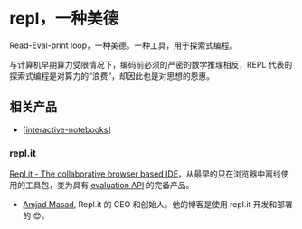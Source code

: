 repl，一种美德
===

Read-Eval-print loop，一种美德。一种工具，用于探索式编程。

与计算机早期算力受限情况下，编码前必须的严密的数学推理相反，REPL 代表的探索式编程是对算力的“浪费”，却因此也是对思想的恩惠。

## 相关产品

- [[interactive-notebooks]]

### repl.it

[Repl.it - The collaborative browser based IDE](https://repl.it/)，从最早的只在浏览器中离线使用的工具包，变为具有 [evaluation API](https://amasad.me/eval-as-a-service) 的完备产品。

- [Amjad Masad](https://amasad.me/), Repl.it 的 CEO 和创始人。他的博客是使用 repl.it 开发和部署的 😎。


[//begin]: # "Autogenerated link references for markdown compatibility"
[interactive-notebooks]: interactive-notebooks "Interactive Notebooks"
[//end]: # "Autogenerated link references"
